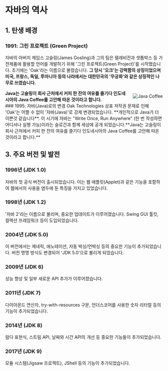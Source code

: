 # 자바의 역사

## 1. 탄생 배경

### 1991: 그린 프로젝트 (Green Project)
자바의 아버지 제임스 고슬링(James Gosling)과 그의 팀은 텔레비전과 셋톱박스 등 가전제품에 활용할 언어를 개발하기 위해 '그린 프로젝트(Green Project)'를 시작했습니다. 초기에는 'Oak'라는 이름으로 불렸습니다. **그 당시 '오크'는 강력함의 상징이었으며 미국, 프랑스, 독일, 루마니아 등의 나라에서는 대한민국의 '무궁화'와 같은 상징적인 나무로 쓰였습니다.**
<div style="display: flex; align-items: center;">
    <div style="flex: 1; padding-right: 20px;">
        <strong>Java는 고슬링이 회사 근처에서 커피 한 잔의 여유를 즐기다 인도네시아의 Java Coffee를 고안해 따온 것이라고 합니다.</strong>
    </div>
    <div>
        <img src="https://github.com/user-attachments/assets/8e47cbb7-cdb7-444c-90bb-cb06ba023bf2" alt="Java Coffee" style="max-width: 100px; height: auto;">
    </div>
</div>
### 1995: 자바(Java)로의 변경
Oak Technologies 상표 저작권 문제로 인해 'Oak'는 어쩔 수 없이 '자바(Java)'로 강제 변경되었습니다. **개인적으로 Java가 더 이쁜것 같습니다**. 이 시기에 자바는 "Write Once, Run Anywhere" (한 번 작성하면 어디서나 실행 가능)이라는 슬로건과 함께 세상에 공개 되었습니다.**Java는 고슬링이 회사 근처에서 커피 한 잔의 여유를 즐기다 인도네시아의 Java Coffee를 고안해 따온 것이라고 합니다.**

## 3. 주요 버전 및 발전

### 1996년 (JDK 1.0)
자바의 첫 공식 버전이 출시되었습니다. 이는 웹 애플릿(Applet)과 같은 기능을 포함하여 웹에서의 사용을 염두에 둔 특징을 가지고 있었습니다.

### 1998년 (JDK 1.2)
'자바 2'라는 이름으로 불리며, 중요한 업데이트가 이루어졌습니다. Swing GUI 툴킷, 컬렉션 프레임워크 등이 도입되었습니다.

### 2004년 (JDK 5.0)
이 버전에서는 제네릭, 애노테이션, 자동 박싱/언박싱 등의 중요한 기능이 추가되었습니다. 버전 명명 방식도 변경되어 'JDK 5.0'으로 불리게 되었습니다.

### 2009년 (JDK 6)
성능 향상 및 일부 새로운 API 추가가 이루어졌습니다.

### 2011년 (JDK 7)
다이아몬드 연산자, try-with-resources 구문, 언더스코어를 사용한 숫자 리터럴 등의 기능이 추가되었습니다.

### 2014년 (JDK 8)
람다 표현식, 스트림 API, 날짜와 시간 API의 개선 등 중요한 기능들이 추가되었습니다.

### 2017년 (JDK 9)
모듈 시스템(Jigsaw 프로젝트), JShell 등의 기능이 추가되었습니다.
